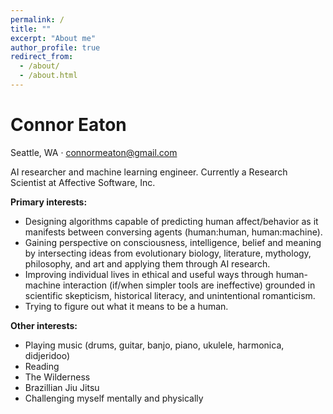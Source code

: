 ```yaml
---
permalink: /
title: ""
excerpt: "About me"
author_profile: true
redirect_from: 
  - /about/
  - /about.html
---
```


# Connor Eaton
Seattle, WA · connormeaton@gmail.com
  
AI researcher and machine learning engineer. Currently a Research Scientist at Affective Software, Inc.

**Primary interests:**
  - Designing algorithms capable of predicting human affect/behavior as it manifests between conversing agents (human:human, human:machine).
  - Gaining perspective on consciousness, intelligence, belief and meaning by intersecting ideas from evolutionary biology, literature, mythology, philosophy, and art and applying them through AI research.
  - Improving individual lives in ethical and useful ways through human-machine interaction (if/when simpler tools are ineffective) grounded in scientific skepticism, historical literacy, and unintentional romanticism.
  - Trying to figure out what it means to be a human.
  
**Other interests:**
  - Playing music (drums, guitar, banjo, piano, ukulele, harmonica, didjeridoo)
  - Reading
  - The Wilderness
  - Brazillian Jiu Jitsu
  - Challenging myself mentally and physically
